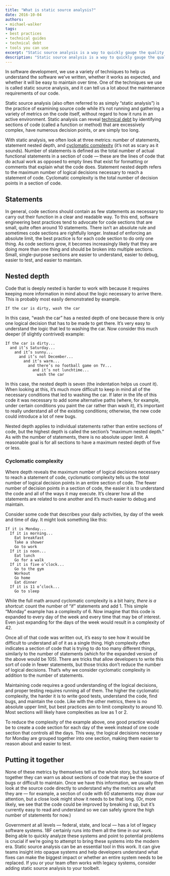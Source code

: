 ```yaml
---
title: "What is static source analysis?"
date: 2016-10-04
authors:
- michael-walker
tags:
- best practices
- technical guides
- technical debt
- tools you can use
excerpt: "Static source analysis is a way to quickly gauge the quality of source code and identify areas of high technical debt. But what IS static source analysis, and how is it useful?"
description: "Static source analysis is a way to quickly gauge the quality of source code and identify areas of high technical debt. But what IS static source analysis, and how is it useful?"
---
```

In software development, we use a variety of techniques to help us
understand the software we’ve written, whether it works as expected, and
whether it will be easy to maintain over time. One of the techniques we
use is called static source analysis, and it can tell us a lot about the
maintenance requirements of our code.

Static source analysis (also often referred to as simply “static
analysis”) is the practice of examining source code while it’s not
running and gathering a variety of metrics on the code itself, without
regard to how it runs in an active environment. Static analysis can
reveal [technical
debt](https://18f.gsa.gov/2015/09/04/what-is-technical-debt/) by
identifying sections of code (called a function or method) that are
excessively complex, have numerous decision points, or are simply too
long.

With static analysis, we often look at three metrics: number of
statements, statement nested depth, and [cyclomatic
complexity](https://en.wikipedia.org/wiki/Cyclomatic_complexity) (it’s
not as scary as it sounds). Number of statements is defined as the total
number of actual functional statements in a section of code — these are
the lines of code that do actual work as opposed to empty lines that
exist for formatting or comments that explain what the code does.
Statement nested depth refers to the maximum number of logical decisions
necessary to reach a statement of code. Cyclomatic complexity is the
total number of decision points in a section of code.

## Statements

In general, code sections should contain as few statements as necessary
to carry out their function in a clear and readable way. To this end,
software engineering best practices tend to advocate for code sections
that are small, quite often around 10 statements. There isn’t an
absolute rule and sometimes code sections are rightfully longer. Instead
of enforcing an absolute limit, the best practice is for each code
section to do only one thing. As code sections grow, it becomes
increasingly likely that they are doing more than one thing and should
be broken into multiple sections. Small, single-purpose sections are
easier to understand, easier to debug, easier to test, and easier to
maintain.

## Nested depth

Code that is deeply nested is harder to work with because it requires
keeping more information in mind about the logic necessary to arrive
there. This is probably most easily demonstrated by example.

```
If the car is dirty, wash the car
```

In this case, “wash the car” has a nested depth of one because there is
only one logical decision that has to be made to get there. It’s very
easy to understand the logic that led to washing the car. Now consider
this much deeper (if slightly contrived) example:

```
If the car is dirty...
  and it’s Saturday...
    and it’s sunny...
      and it’s not December...
        and it’s warm...
          and there’s no football game on TV...
            and it’s not lunchtime...
              wash the car
```

In this case, the nested depth is seven (the indentation helps us count
it). When looking at this, it’s much more difficult to keep in mind all
of the necessary conditions that led to washing the car. If later in the
life of this code it was necessary to add some alternative paths (where,
for example, under certain conditions you paint the car rather than wash
it), it’s important to really understand all of the existing conditions;
otherwise, the new code could introduce a lot of new bugs.

Nested depth applies to individual statements rather than entire
sections of code, but the highest depth is called the section’s “maximum
nested depth.” As with the number of statements, there is no absolute
upper limit. A reasonable goal is for all sections to have a maximum
nested depth of five or less.

### Cyclomatic complexity

Where depth reveals the maximum number of logical decisions necessary to
reach a statement of code, cyclomatic complexity tells us the *total*
number of logical decision points in an entire section of code. The
fewer number of decision points in a section of code, the easier it is
to understand the code and all of the ways it may execute. It’s clearer
how all the statements are related to one another and it’s much easier
to debug and maintain.

Consider some code that describes your daily activities, by day of the
week and time of day. It might look something like this:

```
If it is Monday...
  If it is morning...
    Eat breakfast
    Take a shower
    Go to work
  If it is noon...
    Eat lunch
    Go for a walk
  If it is five o’clock...
    Go to the gym
    Workout
    Go home
    Eat dinner
  If it is 11 o’clock...
    Go to sleep
```

While the full math around cyclomatic complexity is a bit hairy, *there
is a shortcut*: count the number of “if” statements and add 1. This
simple “Monday” example has a complexity of 6. Now imagine that this
code is expanded to every day of the week and every time that may be of
interest. Even just expanding for the days of the week would result in a
complexity of 42.

Once all of that code was written out, it’s easy to see how it would be
difficult to understand all of it as a single thing. High complexity
often indicates a section of code that is trying to do too many
different things, similarly to the number of statements (which for the
expanded version of the above would be 105). There are tricks that allow
developers to write this sort of code in fewer statements, but those
tricks don’t reduce the number of logical decisions. That’s why we
consider cyclomatic complexity in addition to the number of statements.

Maintaining code requires a good understanding of the logical decisions,
and proper testing requires running all of them. The higher the
cyclomatic complexity, the harder it is to write good tests, understand
the code, find bugs, and maintain the code. Like with the other metrics,
there is no absolute upper limit, but best practices aim to limit
complexity to around 10. Most sections will likely have complexities as
low as 1 or 2.

To reduce the complexity of the example above, one good practice would
be to create a code section for each day of the week instead of one code
section that controls all the days. This way, the logical decisions
necessary for Monday are grouped together into one section, making them
easier to reason about and easier to test.

## Putting it together

None of these metrics by themselves tell us the whole story, but taken
together they can warn us about sections of code that may be the source
of bugs or difficult to maintain. Once we have this information, we
usually then look at the source code directly to understand why the
metrics are what they are — for example, a section of code with 60
statements may draw our attention, but a close look might show it needs
to be that long. (Or, more likely, we see that the code could be
improved by breaking it up, but it’s currently easy to read and
understand so we can safely ignore the high number of statements for
now.)

Government at all levels — federal, state, and local — has a lot of
legacy software systems. 18F certainly runs into them all the time in
our work. Being able to quickly analyze these systems and point to
potential problems is crucial if we’re going to attempt to bring these
systems into the modern era. Static source analysis can be an essential
tool in this work. It can give teams insight into opaque systems and
help developers understand what fixes can make the biggest impact or
whether an entire system needs to be replaced. If you or your team often
works with legacy systems, consider adding static source analysis to
your toolbelt.
